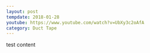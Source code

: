 ```yaml
---
layout: post
tempdate: 2018-01-28
youtube: https://www.youtube.com/watch?v=UbXy3c2oAfA
category: Duct Tape
---
```

test content